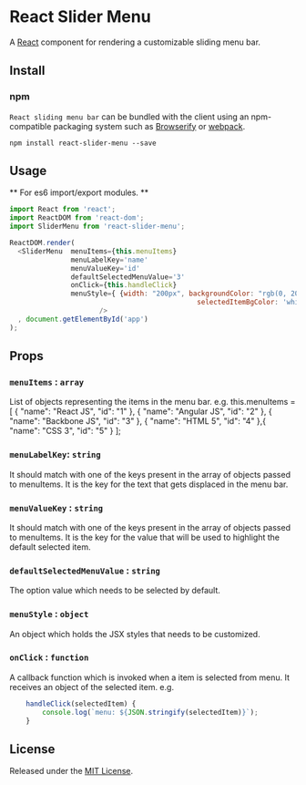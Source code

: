 # React Slider Menu

A [React](http://facebook.github.io/react/) component for rendering a customizable sliding menu bar.

## Install

### npm

`React sliding menu bar` can be bundled with the client using an
npm-compatible packaging system such as [Browserify](http://browserify.org/) or
[webpack](http://webpack.github.io/).

```
npm install react-slider-menu --save
```

## Usage

** For es6 import/export modules. **
```javascript
import React from 'react';
import ReactDOM from 'react-dom';
import SliderMenu from 'react-slider-menu';
```

```javascript
ReactDOM.render(
  <SliderMenu  menuItems={this.menuItems}
               menuLabelKey='name'
               menuValueKey='id'
               defaultSelectedMenuValue='3'
               onClick={this.handleClick}
               menuStyle={ {width: "200px", backgroundColor: "rgb(0, 206, 209)", fontColor: "black", sliderIconColor: "black",
                                              selectedItemBgColor: 'white'} }
                      />
  , document.getElementById('app')
);
```

## Props

### `menuItems` : `array`

List of objects representing the items in the menu bar.
e.g. this.menuItems = [
                 {
                     "name": "React JS",
                     "id": "1"
                 },
                 {
                     "name": "Angular JS",
                     "id": "2"
                 },
                 {
                     "name": "Backbone JS",
                     "id": "3"
                 },
                 {
                     "name": "HTML 5",
                     "id": "4"
                 },{
                     "name": "CSS 3",
                     "id": "5"
                 }
             ];

### `menuLabelKey`: `string`
It should match with one of the keys present in the array of objects passed to menuItems.
It is the key for the text that gets displaced in the menu bar.

### `menuValueKey` : `string`
It should match with one of the keys present in the array of objects passed to menuItems.
It is the key for the value that will be used to highlight the default selected item.

### `defaultSelectedMenuValue` : `string`
The option value which needs to be selected by default.

### `menuStyle` : `object`
An object which holds the JSX styles that needs to be customized.

### `onClick` : `function`
A callback function which is invoked when a item is selected from menu.
It receives an object of the selected item.
e.g.
```javascript
    handleClick(selectedItem) {
        console.log(`menu: ${JSON.stringify(selectedItem)}`);
    }
```
## License
Released under the [MIT License](http://www.opensource.org/licenses/MIT).